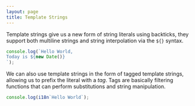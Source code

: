```yaml
---
layout: page
title: Template Strings
---
```


Template strings give us a new form of string literals using backticks, they
support both multiline strings and string interpolation via the `${}` syntax.

```javascript
console.log(`Hello World,
Today is ${new Date()}
`);
```

We can also use template strings in the form of tagged template strings,
allowing us to prefix the literal with a *tag*. Tags are basically filtering
functions that can perform substitutions and string manipulation.

```javascript
console.log(i18n`Hello World`);
```

